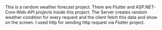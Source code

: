 This is a random weather forecast project. There are Flutter and ASP.NET-Core-Web-API projects inside this project. The Server creates random weather condition for every request and the client fetch this data and show on the screen. I used http for sending http request via Flutter project.
